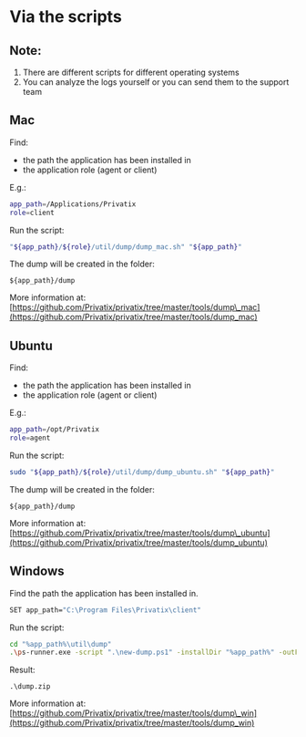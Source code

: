 # Via the scripts

## Note:

1. There are different scripts for different operating systems
2. You can analyze the logs yourself or you can send them to the support team

## Mac

Find:

* the path the application has been installed in
* the application role \(agent or client\)

E.g.:

```bash
app_path=/Applications/Privatix
role=client
```

Run the script:

```bash
"${app_path}/${role}/util/dump/dump_mac.sh" "${app_path}"
```

The dump will be created in the folder:

```text
${app_path}/dump
```

More information at: [https://github.com/Privatix/privatix/tree/master/tools/dump\_mac](https://github.com/Privatix/privatix/tree/master/tools/dump_mac)

## Ubuntu

Find:

* the path the application has been installed in
* the application role \(agent or client\)

E.g.:

```bash
app_path=/opt/Privatix
role=agent
```

Run the script:

```bash
sudo "${app_path}/${role}/util/dump/dump_ubuntu.sh" "${app_path}"
```

The dump will be created in the folder:

```text
${app_path}/dump
```

More information at: [https://github.com/Privatix/privatix/tree/master/tools/dump\_ubuntu](https://github.com/Privatix/privatix/tree/master/tools/dump_ubuntu)

## Windows

Find the path the application has been installed in.

```bash
SET app_path="C:\Program Files\Privatix\client"
```

Run the script:

```bash
cd "%app_path%\util\dump"
.\ps-runner.exe -script ".\new-dump.ps1" -installDir "%app_path%" -outFile "dump.zip"
```

Result:

```text
.\dump.zip
```

More information at: [https://github.com/Privatix/privatix/tree/master/tools/dump\_win](https://github.com/Privatix/privatix/tree/master/tools/dump_win)

